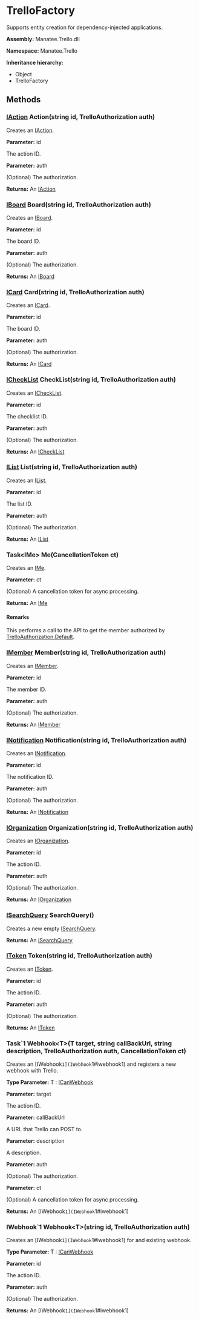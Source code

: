 # TrelloFactory

Supports entity creation for dependency-injected applications.

**Assembly:** Manatee.Trello.dll

**Namespace:** Manatee.Trello

**Inheritance hierarchy:**

- Object
- TrelloFactory

## Methods

### [IAction](IAction#iaction) Action(string id, TrelloAuthorization auth)

Creates an [IAction](IAction#iaction).

**Parameter:** id

The action ID.

**Parameter:** auth

(Optional) The authorization.

**Returns:** An [IAction](IAction#iaction)

### [IBoard](IBoard#iboard) Board(string id, TrelloAuthorization auth)

Creates an [IBoard](IBoard#iboard).

**Parameter:** id

The board ID.

**Parameter:** auth

(Optional) The authorization.

**Returns:** An [IBoard](IBoard#iboard)

### [ICard](ICard#icard) Card(string id, TrelloAuthorization auth)

Creates an [ICard](ICard#icard).

**Parameter:** id

The board ID.

**Parameter:** auth

(Optional) The authorization.

**Returns:** An [ICard](ICard#icard)

### [ICheckList](ICheckList#ichecklist) CheckList(string id, TrelloAuthorization auth)

Creates an [ICheckList](ICheckList#ichecklist).

**Parameter:** id

The checklist ID.

**Parameter:** auth

(Optional) The authorization.

**Returns:** An [ICheckList](ICheckList#ichecklist)

### [IList](IList#ilist) List(string id, TrelloAuthorization auth)

Creates an [IList](IList#ilist).

**Parameter:** id

The list ID.

**Parameter:** auth

(Optional) The authorization.

**Returns:** An [IList](IList#ilist)

### Task&lt;IMe&gt; Me(CancellationToken ct)

Creates an [IMe](IMe#ime).

**Parameter:** ct

(Optional) A cancellation token for async processing.

**Returns:** An [IMe](IMe#ime)

#### Remarks

This performs a call to the API to get the member authorized by [TrelloAuthorization.Default](TrelloAuthorization#static-trelloauthorization-default--get-).

### [IMember](IMember#imember) Member(string id, TrelloAuthorization auth)

Creates an [IMember](IMember#imember).

**Parameter:** id

The member ID.

**Parameter:** auth

(Optional) The authorization.

**Returns:** An [IMember](IMember#imember)

### [INotification](INotification#inotification) Notification(string id, TrelloAuthorization auth)

Creates an [INotification](INotification#inotification).

**Parameter:** id

The notification ID.

**Parameter:** auth

(Optional) The authorization.

**Returns:** An [INotification](INotification#inotification)

### [IOrganization](IOrganization#iorganization) Organization(string id, TrelloAuthorization auth)

Creates an [IOrganization](IOrganization#iorganization).

**Parameter:** id

The action ID.

**Parameter:** auth

(Optional) The authorization.

**Returns:** An [IOrganization](IOrganization#iorganization)

### [ISearchQuery](ISearchQuery#isearchquery) SearchQuery()

Creates a new empty [ISearchQuery](ISearchQuery#isearchquery).

**Returns:** An [ISearchQuery](ISearchQuery#isearchquery)

### [IToken](IToken#itoken) Token(string id, TrelloAuthorization auth)

Creates an [IToken](IToken#itoken).

**Parameter:** id

The action ID.

**Parameter:** auth

(Optional) The authorization.

**Returns:** An [IToken](IToken#itoken)

### Task`1 Webhook&lt;T&gt;(T target, string callBackUrl, string description, TrelloAuthorization auth, CancellationToken ct)

Creates an [IWebhook`1](IWebhook`1#iwebhook1) and registers a new webhook with Trello.

**Type Parameter:** T : [ICanWebhook](ICanWebhook#icanwebhook)

**Parameter:** target

The action ID.

**Parameter:** callBackUrl

A URL that Trello can POST to.

**Parameter:** description

A description.

**Parameter:** auth

(Optional) The authorization.

**Parameter:** ct

(Optional) A cancellation token for async processing.

**Returns:** An [IWebhook`1](IWebhook`1#iwebhook1)

### IWebhook`1 Webhook&lt;T&gt;(string id, TrelloAuthorization auth)

Creates an [IWebhook`1](IWebhook`1#iwebhook1) for and existing webhook.

**Type Parameter:** T : [ICanWebhook](ICanWebhook#icanwebhook)

**Parameter:** id

The action ID.

**Parameter:** auth

(Optional) The authorization.

**Returns:** An [IWebhook`1](IWebhook`1#iwebhook1)

